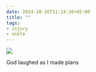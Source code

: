 ```yaml
---
date: 2024-10-26T11:24:10+02:00
title: ""
tags:
- injury
- ankle
---
```

![](/img/photos/2024-10-26-11-23-58.jpeg)

God laughed as I made plans